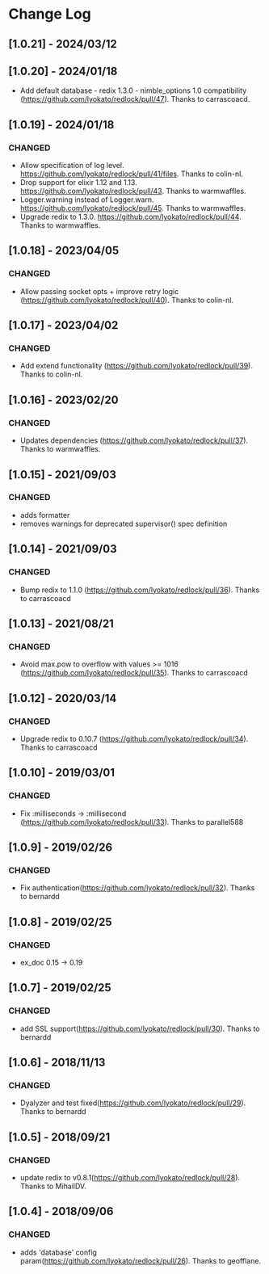 # Change Log

## [1.0.21] - 2024/03/12


## [1.0.20] - 2024/01/18

- Add default database - redix 1.3.0 - nimble_options 1.0 compatibility (https://github.com/lyokato/redlock/pull/47). Thanks to carrascoacd.

## [1.0.19] - 2024/01/18

### CHANGED

- Allow specification of log level. https://github.com/lyokato/redlock/pull/41/files. Thanks to colin-nl.
- Drop support for elixir 1.12 and 1.13. https://github.com/lyokato/redlock/pull/43. Thanks to warmwaffles.
- Logger.warning instead of Logger.warn. https://github.com/lyokato/redlock/pull/45. Thanks to warmwaffles.
- Upgrade redix to 1.3.0. https://github.com/lyokato/redlock/pull/44. Thanks to warmwaffles.

## [1.0.18] - 2023/04/05

### CHANGED

- Allow passing socket opts + improve retry logic (https://github.com/lyokato/redlock/pull/40). Thanks to colin-nl.

## [1.0.17] - 2023/04/02

### CHANGED

- Add extend functionality (https://github.com/lyokato/redlock/pull/39). Thanks to colin-nl.

## [1.0.16] - 2023/02/20

### CHANGED

- Updates dependencies (https://github.com/lyokato/redlock/pull/37). Thanks to warmwaffles.

## [1.0.15] - 2021/09/03

### CHANGED

- adds formatter
- removes warnings for deprecated supervisor() spec definition

## [1.0.14] - 2021/09/03

### CHANGED

- Bump redix to 1.1.0 (https://github.com/lyokato/redlock/pull/36). Thanks to carrascoacd

## [1.0.13] - 2021/08/21

### CHANGED

- Avoid max.pow to overflow with values >= 1016 (https://github.com/lyokato/redlock/pull/35). Thanks to carrascoacd

## [1.0.12] - 2020/03/14

### CHANGED

- Upgrade redix to 0.10.7 (https://github.com/lyokato/redlock/pull/34). Thanks to carrascoacd

## [1.0.10] - 2019/03/01

### CHANGED

- Fix :milliseconds -> :millisecond (https://github.com/lyokato/redlock/pull/33). Thanks to parallel588

## [1.0.9] - 2019/02/26

### CHANGED

- Fix authentication(https://github.com/lyokato/redlock/pull/32). Thanks to bernardd

## [1.0.8] - 2019/02/25

### CHANGED

- ex_doc 0.15 -> 0.19

## [1.0.7] - 2019/02/25

### CHANGED

- add SSL support(https://github.com/lyokato/redlock/pull/30). Thanks to bernardd

## [1.0.6] - 2018/11/13

### CHANGED

- Dyalyzer and test fixed(https://github.com/lyokato/redlock/pull/29). Thanks to bernardd

## [1.0.5] - 2018/09/21

### CHANGED

- update redix to v0.8.1(https://github.com/lyokato/redlock/pull/28). Thanks to MihailDV.

## [1.0.4] - 2018/09/06

### CHANGED

- adds 'database' config param(https://github.com/lyokato/redlock/pull/26). Thanks to geofflane.
